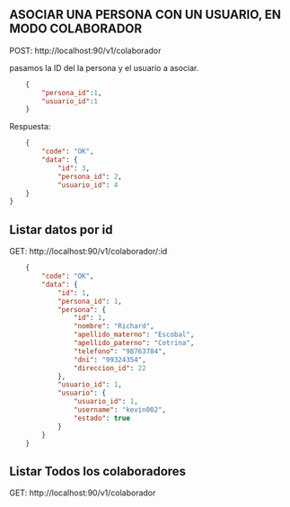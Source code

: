 ## ASOCIAR UNA PERSONA CON UN USUARIO, EN MODO COLABORADOR

POST: http://localhost:90/v1/colaborador

pasamos la ID del la persona y el usuario a asociar.
```json
    {
        "persona_id":1,
        "usuario_id":1
    }
```
Respuesta:
```json
    {
        "code": "OK",
        "data": {
            "id": 3,
            "persona_id": 2,
            "usuario_id": 4
    }
}   
```

## Listar datos por id
GET: http://localhost:90/v1/colaborador/:id

```json
    {
        "code": "OK",
        "data": {
            "id": 1,
            "persona_id": 1,
            "persona": {
                "id": 1,
                "nombre": "Richard",
                "apellido_materno": "Escobal",
                "apellido_paterno": "Cotrina",
                "telefono": "98763784",
                "dni": "99324354",
                "direccion_id": 22
            },
            "usuario_id": 1,
            "usuario": {
                "usuario_id": 1,
                "username": "kevin002",
                "estado": true
            }
        }
    }
```

## Listar Todos los colaboradores
GET: http://localhost:90/v1/colaborador